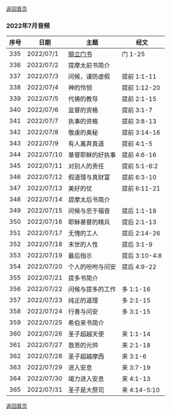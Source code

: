 [返回首页](index)

### 2022年7月音频

|序号|日期|主题|经文|
|---|----|---|---|
|335|2022/07/1|[腓立门书](https://carmelbible.sgp1.digitaloceanspaces.com/202206/305.mp3)|门 1-25|
|336|2022/07/2|提摩太前书简介|
|337|2022/07/3|问候，谨防虚假|提前 1:1-11|
|338|2022/07/4|神的怜悯|提前 1:12-20|
|339|2022/07/5|代祷的教导|提前 2:1-15|
|340|2022/07/6|监督的资格|提前 3:1-7|
|341|2022/07/7|执事的资格|提前 3:8-13|
|342|2022/07/8|敬虔的奥秘|提前 3:14-16|
|343|2022/07/9|有人离弃真道|提前 4:1-5|
|344|2022/07/10|基督耶稣的好执事|提前 4:6-16|
|345|2022/07/11|对别人的责任|提前 5:1-6:2|
|346|2022/07/12|假道理与真财富|提前 6:3-10|
|347|2022/07/13|美好的仗|提前 6:11-21|
|348|2022/07/14|提摩太后书简介||
|349|2022/07/15|问候与忠于福音|提后 1:1-18|
|350|2022/07/16|耶稣基督的精兵|提后 2:1-13|
|351|2022/07/17|无愧的工人|提后 2:14-26|
|352|2022/07/18|末世的人性|提后 3:1-9|
|353|2022/07/19|最后指示|提后 3:10-4:8|
|354|2022/07/20|个人的吩咐与问安|提后 4:9-22|
|355|2022/07/21|提多书简介||
|356|2022/07/22|问候与提多的工作|多 1:1-16|
|357|2022/07/23|纯正的道理|多 2:1-15|
|358|2022/07/24|行善与问安|多 3:1-15|
|359|2022/07/25|希伯来书简介||
|360|2022/07/26|圣子超越天使|来 1:1-14|
|361|2022/07/27|救恩的元帅|来 2:1-18|
|362|2022/07/28|圣子超越摩西|来 3:1-6|
|363|2022/07/29|进入安息|来 3:7-19|
|364|2022/07/30|竭力进入安息|来 4:1-13|
|365|2022/07/31|圣子是大祭司|来 4:14-5:10|


[返回首页](index)
